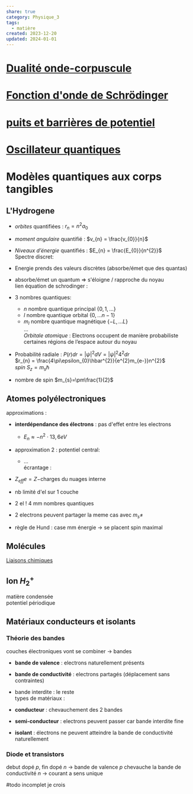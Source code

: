 ```yaml
---  
share: true  
category: Physique_3  
tags:  
  - matière  
created: 2023-12-20  
updated: 2024-01-01  
---  
```

  
# [Dualité onde-corpuscule](../Physique%203/Dualit%C3%A9%20onde-corpuscule.md)  
  
# [Fonction d'onde de Schrödinger](../Physique%203/Fonction%20d'onde%20de%20Schr%C3%B6dinger.md)  
  
# [puits et barrières de potentiel](../Physique%203/puits%20et%20barri%C3%A8res%20de%20potentiel.md)  
  
# [Oscillateur quantiques](./Oscillateur%20quantiques.md)  
  
# Modèles quantiques aux corps tangibles  
## L'Hydrogene  
  
- *orbites* quantifiées : $r_{n} = n^{2}a_{0}$   
  
- *moment angulaire* quantifié : $v_{n} = \frac{v_{0}}{n}$    
  
- *Niveaux d’énergie* quantifiés : $E_{n} = \frac{E_{0}}{n^{2}}$  
Spectre discret:   
  
- Energie prends des valeurs discrètes (absorbe/émet que des quantas)  
  
- absorbe/émet un quantum ⇒ s'éloigne / rapproche du noyau  
lien équation de schrodinger :   
  
- 3 nombres quantiques:  
	- $n$ nombre quantique principal $\{ 0,1,\dots \}$  
	- $l$ nombre quantique orbital $\{ 0,\dots n-1 \}$  
	- $m_{l}$ nombre quantique magnétique $\{ -L, \dots L \}$  
…  
*Orbitale atomique* : Electrons occupent de manière probabiliste certaines régions de l’espace autour du noyau  
  
- Probabilité radiale : $P(r)dr = |\psi|^{2}dV=|\psi|^{2}4^{2}dr$  
		$r_{n} = \frac{4\pi\epsilon_{0}\hbar^{2}}{e^{2}m_{e-}}n^{2}$  
*spin* $S_{z}=m_{s}\hbar$  
  
- nombre de spin $m_{s}=\pm\frac{1}{2}$  
## Atomes polyélectroniques  
approximations :  
  
- **interdépendance des électrons** : pas d'effet entre les electrons  
	- $E_{n} \approx-n^{2} \cdot13,6eV$  
  
- approximation 2 : potentiel central:  
	- …  
écrantage :   
  
- $Z_{eff} e = Z −$charges du nuages interne  
  
- nb limité d'el sur 1 couche  
  
- 2 el ! 4 mm nombres quantiques  
  
- 2 electrons peuvent partager la meme cas avec $m_{s}\neq$  
  
- règle de Hund : case mm énergie → se placent spin maximal  
## Molécules  
[Liaisons chimiques](Liaisons%20chimiques.md)  
## Ion $H_{2}^+$  
  
matière condensée   
potentiel périodique  
## Matériaux conducteurs et isolants  
### Théorie des bandes  
couches électroniques vont se combiner → bandes  
  
- **bande de valence** : electrons naturellement présents  
  
- **bande de conductivité** : electrons partagés (déplacement sans contraintes)  
  
- bande interdite : le reste  
types de matériaux :  
  
- **conducteur** : chevauchement des 2 bandes  
  
- **semi-conducteur** : electrons peuvent passer car bande interdite fine  
  
- **isolant** : électrons ne peuvent atteindre la bande de conductivité naturellement  
### Diode et transistors  
debut dopé $p$, fin dopé $n$ → bande de valence $p$ chevauche la bande de conductivité $n$ → courant a sens unique  
  
#todo incomplet je crois  
  
  
  
